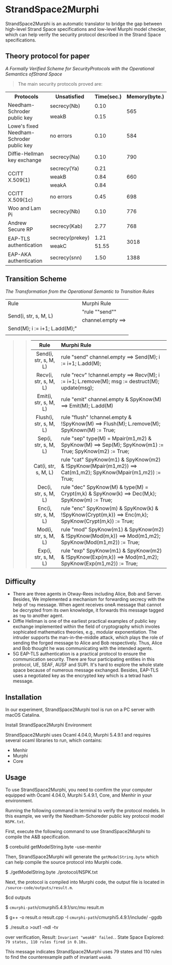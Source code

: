 StrandSpace2Murphi
====
StrandSpace2Murphi is an automatic translator to bridge the gap between high-level Strand Space specifications and low-level Murphi model checker, which can help verify the security protocol described in the Strand Space specifications.<br>


Theory protocol for paper<br>
---
*A Formally Verified Scheme for SecurityProtocols with the Operational Semantics ofStrand Space*<br>
>The main security protocols proved are:<br>
<table>
    <tr>
        <th>Protocols</th><th>Unsatisfied</th><th>Time(sec.)</th><th>Memory(byte.)</th>
    </tr>
    <tr>
        <td rowspan="2">Needham-Schroder public key</td><td>secrecy(Nb)</td><td>0.10</td><td rowspan="2">565</td>
    </tr>
    <tr>
        <td>weakB</td><td>0.15</td>
    </tr>
    <tr>
        <td>Lowe's fixed Needham-Schroder public key</td><td>no errors</td><td>0.10</td><td>584</td>
    </tr>
    <tr>
        <td>Diffie-Hellman key exchange</td><td>secrecy(Na)</td><td>0.10</td><td>790</td>
    </tr>
     <tr>
        <td rowspan="3">CCITT X.509(1)</td><td>secrecy(Ya)</td><td>0.21</td><td rowspan="3">660</td>
    </tr>
    <tr>
        <td>weakB</td><td>0.84</td>
    </tr>
    <tr>
        <td>weakA</td><td>0.84</td>
    </tr>
    <tr>
        <td>CCITT X.509(1c)</td><td>no errors</td><td>0.45</td><td>698</td>
    </tr>
    <tr>
        <td>Woo and Lam Pi</td><td>secrecy(Nb)</td><td>0.10</td><td>776</td>
    </tr>
    <tr>
        <td>Andrew Secure RP</td><td>secrecy(Kab)</td><td>2.77</td><td>768</td>
    </tr>
     <tr>
        <td rowspan="2">EAP-TLS authentication</td><td>secrecy(prekey)</td><td>1.21</td><td rowspan="2">3018 </td>
    </tr>
    <tr>
        <td>weakC</td><td>51.55</td>
    </tr>
     <tr>
        <td>EAP-AKA authentication</td><td>secrecy(snn)</td><td>1.50</td><td>1388</td>
    </tr>
</table>
 

Transition Scheme
---
*The Transformation from the Operational Semantic to Transition Rules*<br>
<table>
   <tr>
      <td>Rule</td>
      <td>Murphi Rule</td>
   </tr>
   <tr>
      <td rowspan="2">Send(i, str, s, M, L)</td>
      <td>"rule ""send""</td>
   </tr>
   <tr>
      <td>channel.empty ==> </td>
   </tr>
   <tr>
      <td>Send(M); i := i+1; L.add(M);"</td>
   </tr>
   <tr>
      <td></td>
   </tr>
</table>


>>|Rule | Murphi Rule|
>>|:---:|:---|
>>|Send(i, str, s, M, L) | rule "send" channel.empty ==> Send(M); i := i+1; L.add(M);|
>>|Recv(i, str, s, M, L) | rule "recv" !channel.empty ==> Recv(M); i := i+1; L.remove(M); msg := destruct(M); update(msg);|
>>|Emit(i, str, s, M, L) | rule "emit" channel.empty & SpyKnow(M) ==> Emit(M); L.add(M)|
>>|Flush(i, str, s, M, L)| rule "flush" !channel.empty & !SpyKnow(M) ==> Flush(M); L.remove(M); SpyKnown(M) := True;|
>>|Sep(i, str, s, M, L)|rule "sep" type(M) = Mpair(m1,m2) & SpyKnow(M) ==> Sep(M); SpyKnow(m1) := True; SpyKnow(m2) := True;|
>>|Cat(i, str, s, M, L)| rule "cat" SpyKnow(m1) & SpyKnow(m2) & !SpyKnow(Mpair(m1,m2)) ==> Cat(m1,m2); SpyKnow(Mpair(m1,m2)) := True;|
>>|Dec(i, str, s, M, L)| rule "dec" SpyKnow(M) & type(M) = Crypt(m,k) & SpyKnow(k) ==> Dec(M,k); SpyKnow(m) := True;|
>>|Enc(i, str, s, M, L)|rule "enc" SpyKnow(m) & SpyKnow(k) & !SpyKnow(Crypt(m,k)) ==> Enc(m,k); SpyKnow(Crypt(m,k)) := True;|
>>|Mod(i, str, s, M, L)|rule "mod" SpyKnow(m1) & SpyKnow(m2) & !SpyKnow(Mod(m,k)) ==> Mod(m1,m2); SpyKnow(Mod(m1,m2)) := True;|
>>|Exp(i, str, s, M, L)|rule "exp" SpyKnow(m1) & SpyKnow(m2) & !SpyKnow(Exp(m,k)) ==> Mod(m1,m2); SpyKnow(Exp(m1,m2)) := True;|


Difficulty<br>
---
- There are three agents in Otway-Rees including Alice, Bob and Server. Besides, We implemented a mechanism for forwarding secrecy with the help of `tmp` message. When agent receives oneA message that cannot be decrypted from its own knowledge, it forwards this message tagged as `tmp` to another agent.
- Diffie Hellman is one of the earliest practical examples of public key exchange implemented within the field of cryptography which involes sophicated mathematics theories, e.g., modular exponentiation. The intruder supports the man-in-the-middle attack, which plays the role of sending the forged message to Alice and Bob respectively. Thus, Alice and Bob  thought  he was communicating with the intended agents.
- 5G EAP-TLS authentication is a practical protocol to ensure the communication security. There are four participating entities in this protocol, UE, SEAF, AUSF and SUPI. It's hard to explore the whole state space because of numerous message exchanged. Besides, EAP-TLS uses a negotiated key  as the encrypted key which is a tetrad hash message.

Installation<br>
---
In our experiment, StrandSpace2Murphi tool is run on a PC server with macOS Catalina.<br>

Install StrandSpace2Murphi Environment<br>

StrandSpace2Murphi uses Ocaml 4.04.0, Murphi 5.4.9.1 and requires several ocaml libraries to run, which contains:<br>
- Menhir
- Murphi 
- Core


Usage
---
To use StrandSpace2Murphi, you need to comfirm the your computer equipped with  Ocaml 4.04.0, Murphi 5.4.9.1, Core, and Menhir in your environment.<br>

Running the following command in terminal to verify the protocol models. In this example, we verify the Needham-Schoreder public key protocol model `NSPK.txt`.

First, execute the following command to use StrandSpace2Murphi to compile the A&B specification.

$ corebuild getModelString.byte -use-menhir 

Then, StrandSpace2Murphi will generate the `getModelString.byte` which can help compile the source protocol into Murphi code.

$ ./getModelString.byte ./protocol/NSPK.txt

Next, the protocol is compiled into Murphi code, the output file is located in `/source-code/outputs/result.m`.

$cd outputs 

$ `cmurphi-path`/cmurphi5.4.9.1/src/mu result.m

$ g++ -o result.o result.cpp -I `cmurphi-path`/cmurphi5.4.9.1/include/ -ggdb

$ ./result.o >out1 -ndl -tv

over verification, Result: `Invariant "weakB" failed.`. State Space Explored: `79 states, 110 rules fired in 0.10s.`

This message indicates StrandSpace2Murphi uses 79 states and 110 rules to find the counterexample path of invariant `weakB`.

